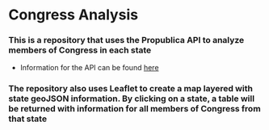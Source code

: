 # Congress Analysis

### This is a repository that uses the Propublica API to analyze members of Congress in each state
* Information for the API can be found [here]

### The repository also uses Leaflet to create a map layered with state geoJSON information. By clicking on a state, a table will be returned with information for all members of Congress from that state 





[here]: https://www.propublica.org/datastore/api/propublica-congress-api
